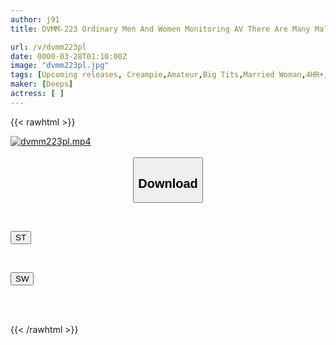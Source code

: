 ```yaml
---
author: j91
title: DVMM-223 Ordinary Men And Women Monitoring AV There Are Many Male Customers On The Other Side Of The Magic Mirror! A Plump Big-breasted Scrub Lady! Would You Please Jerk Off A Regular Customer's Dick In Just A Tank Top With Wet Nipples? She Strokes And Sucks And Pulls Out All The Semen So That The Male Customers Next To Her Don't Notice! Even If He Ejaculates Once, He Gets Hard Again Right Away...

url: /v/dvmm223pl
date: 0000-03-28T01:10:00Z
image: "dvmm223pl.jpg"
tags: [Upcoming releases, Creampie,Amateur,Big Tits,Married Woman,4HR+,Sweat	]
maker: [Deeps]
actress: [ ]
---
```



{{< rawhtml >}}

<div class="video" data-videoid="pending_link.html">
    <a href="javascript:;">
        <img src="/v/dvmm223pl/dvmm223pl.jpg" width="WIDTH" height="HEIGHT" alt="dvmm223pl.mp4" loading="lazy">
    </a>
</div>

<script type="text/javascript" src="https://j91.asia/asset/on-demand-pend.js"></script>

<br>
  <link rel="stylesheet" href="https://j91.asia/asset/bs5.css">
  
  <center>
  <button class="btn btn-primary" type="button" data-bs-toggle="collapse" data-bs-target=".multi-collapse" aria-expanded="false" aria-controls="multiCollapseExample1 multiCollapseExample2"><h2>Download</h2></button></center>
</p>
<div class="row">
  <div class="col">
    <div class="collapse multi-collapse" id="multiCollapseExample1">
      <div class="card card-body">
	      	      <br>
<div class="buttons">  
<p><a href="https://j91.asia/pending_link.html" target="_blank"><button class="btn-hover color-3"><i class="fa fa-download"></i> ST</button></a></p></div>
    </div>
  </div>
</div>
  <div class="col">
    <div class="collapse multi-collapse" id="multiCollapseExample2">
      <div class="card card-body">
	      <br>
<div class="buttons">
<p><a href="https://j91.asia/pending_link.html" target="_blank"><button class="btn-hover color-2"><i class="fa fa-download"></i> SW</button></a></p></div>
<br><br>
      </div>
    </div>
  </div>
</div>

{{< /rawhtml >}}